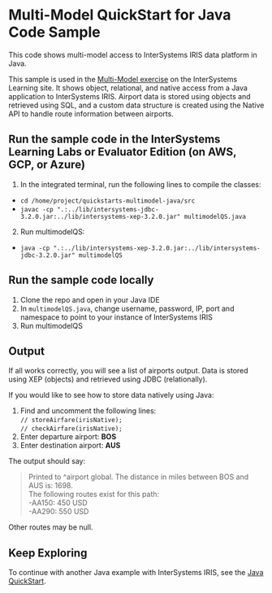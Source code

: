 # Multi-Model QuickStart for Java Code Sample

This code shows multi-model access to InterSystems IRIS data platform in Java.

This sample is used in the [Multi-Model exercise](https://learning.intersystems.com/course/view.php?name=Multimodel) on the InterSystems Learning site. 
It shows object, relational, and native access from a Java application to InterSystems IRIS. Airport data is stored using objects and retrieved using SQL, and a custom data structure is created using the Native API to handle route information between airports.

## Run the sample code in the InterSystems Learning Labs or Evaluator Edition (on AWS, GCP, or Azure)

1. In the integrated terminal, run the following lines to compile the classes:

  * `cd /home/project/quickstarts-multimodel-java/src`  
  * `javac -cp ".:../lib/intersystems-jdbc-3.2.0.jar:../lib/intersystems-xep-3.2.0.jar" multimodelQS.java`  
  
2. Run multimodelQS:

  * `java -cp ".:../lib/intersystems-xep-3.2.0.jar:../lib/intersystems-jdbc-3.2.0.jar" multimodelQS` 
  
## Run the sample code locally

1. Clone the repo and open in your Java IDE
2. In `multimodelQS.java`, change username, password, IP, port and namespace to point to your instance of InterSystems IRIS
3. Run multimodelQS

## Output

If all works correctly, you will see a list of airports output. Data is stored using XEP (objects) and retrieved using JDBC (relationally).  

If you would like to see how to store data natively using Java:
1. Find and uncomment the following lines:  
`// storeAirfare(irisNative);`  
`// checkAirfare(irisNative);`  
2. Enter departure airport: **BOS**
3. Enter destination airport: **AUS**

The output should say:  
>Printed to ^airport global. The distance in miles between BOS and AUS is: 1698.  
>The following routes exist for this path:  
>  -AA150: 450 USD  
>  -AA290: 550 USD 

Other routes may be null.

## Keep Exploring

To continue with another Java example with InterSystems IRIS, see the [Java QuickStart](https://gettingstarted.intersystems.com/language-quickstarts/java-quickstart/).
